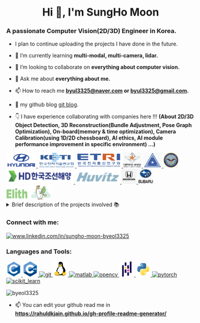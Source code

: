 <h1 align="center">Hi 👋, I'm SungHo Moon</h1>
<h3 align="left">A passionate Computer Vision(2D/3D) Engineer in Korea.</h3>

- I plan to continue uploading the projects I have done in the future.

- 🌱 I’m currently learning **multi-modal, multi-camera, lidar.**

- 👯 I’m looking to collaborate on **everything about computer vision.**

- 💬 Ask me about **everything about me.**

- 📫 How to reach me **byul3325@naver.com or byul3325@gmail.com.**

- 🙊	my github blog [git blog](https://byeol3325.github.io/).

- 👇 I have experience collaborating with companies here !!! **(About 2D/3D Object Detection, 3D Reconstruction(Bundle Adjustment, Pose Graph Optimization), On-board(memory & time optimization), Camera Calibration(using 1D/2D chessboard), AI ethics, AI module performance improvement in specific environment) ...)**
<a href="https://www.hyundai.com/" target="_blank" rel="noreferrer">
  <img src="imgs/hyundai_motor_company.png" alt="Hyundai Motor Company" width="80" height="40"/>
</a> <a href="https://www.keti.re.kr/main/main.php" target="_blank" rel="noreferrer"> <img src="imgs/keti.png" alt="KETI" width="100" height="40"/> </a> <a href="https://www.etri.re.kr/intro.html" target="_blank" rel="noreferrer"> <img src="imgs/etri.png" alt="ETRI" width="120" height="40"/> </a> <a href="https://www.mnd.go.kr/mbshome/mbs/mnd/index.jsp" target="_blank" rel="noreferrer"> <img src="imgs/ministry_of_national_defense.png" alt="Ministry of National Defense" width="50" height="40"/> </a> <a href="https://www.army.mil.kr/sites/army/index.do" target="_blank" rel="noreferrer"> <img src="imgs/headquarters.png" alt="ROKA Headquarters Insignia" width="50" height="40"/> </a> <a href="https://www.defense.gov/" target="_blank" rel="noreferrer"> <img src="imgs/us_dod.png" alt="U.S Department of Defense logo" width="40" height="40"/> </a> <a href="https://www.hdksoe.co.kr/" target="_blank" rel="noreferrer"> <img src="imgs/hd_shipping.png" alt="HD Korea shipbuilding & Offshore Engineering" width="180" height="40"/> </a> <a href="https://www.huvitz.com/" target="_blank" rel="noreferrer"> <img src="imgs/huvitz.png" alt="Huvitz logo" width="120" height="40"/> </a> <a href="https://www.honda.co.jp/" target="_blank" rel="noreferrer"> <img src="imgs/honda.png" alt="honda logo" width="40" height="40"/> </a> <a href="https://www.subaru.com/" target="_blank" rel="noreferrer"> <img src="imgs/subaru.png" alt="subaru logo" width="40" height="40"/> </a> <a href="https://www.elith.co.jp/" target="_blank" rel="noreferrer"> <img src="imgs/elith.png" alt="eligh logo" width="120" height="40"/> </a>


<details>
  <summary>Brief description of the projects involved 📚 </summary>
1. 3D Building Exterior Reconstruction(KETI <img src="imgs/keti.png" alt="KETI" width="100" height="40"/>) - 20.08 ~ 20.12 
- Lead Researcher (80% contribution)
- 목표 : 3D Reconstruction using monocular images
- 역할 : 전반적인 모든 3D reconstruction 과정들 개발

2. Robust monocular camera 3D object detection in various camera environments(Hyundai) - 21.03 ~ 22.06
- Lead Researcher (70% contribution)
- Developed data augmentation for images with varying camera rotations/translation.
- Identified the causes of performance degradation, and developed 성능저하 방지하는 교정 알고리즘 개발

3. Road Object Position/Speed Estimation Module Development - 22.08 ~ 22.12
- Lead Researcher (80% contribution)
- Road detection and warping, vehicle speed estimation and 성능향상 optimization

4. Miltitary Scientific Surveillance System(육군본부) - 23.03 ~ 23.09
- Performance Enhancement Officer (30% contribution)
- TOD 카메라 정보를 활용하여 오탐지를 획기적으로 줄였음

5. AI 무기체계 시험평가 기준 설립(육군본부, 미국방부) - 23.03 ~ 24.06
- AI 시험평가 연구원 (30% contribution)
- Goal : Develop new testing and evaluation standards for AI weapon systems, which differ significantly from traditional weapon systems.
- Role : As an AI Test and Evaluation Researcher, collaborated with the U.S. Department of Defense, coordinated with the Ministry of National Defense, and conducted extensive research on AI weapon systems, including identifying requirements (Contribution 30%).
- Achievements : Established initial standards for the Military Performance Certification Center (including dataset construction, baseline model development, and formulation of various strategies).

6. AI 시험평가 기준 모델 연구개발(육군본부) - 23.10 ~ 24.06
- Lead Researcher (60% contribution)
- Goal : When introducing various AI weapon systems in the Army, create a military learning/test data set and build an AI model that serves as a standard.
- Role : Developed an Auto-Labeler for military datasets, performed data cleansing and construction, and developed a baseline model for performance verification (Contribution 60%).
- Achievements : Established initial standards for the Military Performance Certification Center(including dataset construction, baseline model development, and formulation of various strategies).


7. 프로젝트 이름 찾기(휴비츠) - 24.06 ~ 24.12
- 핵심 개발자 (40% contribution)
- 목표 : 
- 역할 : Multi-Thread와 자료구조 개선을 통한 최적화 (기존 알고리즘 대비 최대 60% 속도 향상)

8. 프로젝트 이름 찾기(현대조선해양) - 24.09 ~ 24.11
- 핵심 개발자 (40% contribution)
- 목표 : 
- 역할 : 원형격자 chess board를 통한 camera calibration 모듈 개발

9. 알약 검출 및 인식(ETRI) - 24.09 ~ 24.12
- Lead Researcher (80% contribution)
- 추가적인 2D 알약 검출 알고리즘 학습없이 알약을 검출하고 어떠한 알약인지 인식하는 알고리즘 개발(Template matching, color 고려, warping 등)

10. 프로젝트 이름 찾기(Honda) - 24.10 ~ 24.12
- 
- text -> 3D model, 3D model + text => 수정된 3D model

11. 주행 사고 vlm(subaru) - 24.11. 25.01
- 핵심 개발자 (40% contribution)
- 시퀀스 이미지를 받아서 주행도중에 위험한 순간 주의를 하는 vlm 개발

12. 구강암 검출 알고리즘 개발 - 24.11 ~ 24.12
- 핵심 개발자 (80% contribution)
- 정상 / 양성구강암 / 음성구강암을 segmentation 하는 알고리즘 개발

  
</details>


  

<h3 align="left">Connect with me:</h3>
<p align="left">
<a href="https://www.linkedin.com/in/sungho-moon-byeol3325" target="blank"><img align="center" src="https://raw.githubusercontent.com/rahuldkjain/github-profile-readme-generator/master/src/images/icons/Social/linked-in-alt.svg" alt="www.linkedin.com/in/sungho-moon-byeol3325" height="30" width="40" /></a>
</p>

<h3 align="left">Languages and Tools:</h3>
<p align="left"> <a href="https://www.cprogramming.com/" target="_blank" rel="noreferrer"> <img src="https://raw.githubusercontent.com/devicons/devicon/master/icons/c/c-original.svg" alt="c" width="40" height="40"/> </a> <a href="https://www.w3schools.com/cpp/" target="_blank" rel="noreferrer"> <img src="https://raw.githubusercontent.com/devicons/devicon/master/icons/cplusplus/cplusplus-original.svg" alt="cplusplus" width="40" height="40"/> </a> <a href="https://git-scm.com/" target="_blank" rel="noreferrer"> <img src="https://www.vectorlogo.zone/logos/git-scm/git-scm-icon.svg" alt="git" width="40" height="40"/> </a> <a href="https://www.linux.org/" target="_blank" rel="noreferrer"> <img src="https://raw.githubusercontent.com/devicons/devicon/master/icons/linux/linux-original.svg" alt="linux" width="40" height="40"/> </a> <a href="https://www.mathworks.com/" target="_blank" rel="noreferrer"> <img src="https://upload.wikimedia.org/wikipedia/commons/2/21/Matlab_Logo.png" alt="matlab" width="40" height="40"/> </a> <a href="https://opencv.org/" target="_blank" rel="noreferrer"> <img src="https://www.vectorlogo.zone/logos/opencv/opencv-icon.svg" alt="opencv" width="40" height="40"/> </a> <a href="https://pandas.pydata.org/" target="_blank" rel="noreferrer"> <img src="https://raw.githubusercontent.com/devicons/devicon/2ae2a900d2f041da66e950e4d48052658d850630/icons/pandas/pandas-original.svg" alt="pandas" width="40" height="40"/> </a> <a href="https://www.python.org" target="_blank" rel="noreferrer"> <img src="https://raw.githubusercontent.com/devicons/devicon/master/icons/python/python-original.svg" alt="python" width="40" height="40"/> </a> <a href="https://pytorch.org/" target="_blank" rel="noreferrer"> <img src="https://www.vectorlogo.zone/logos/pytorch/pytorch-icon.svg" alt="pytorch" width="40" height="40"/> </a> <a href="https://scikit-learn.org/" target="_blank" rel="noreferrer"> <img src="https://upload.wikimedia.org/wikipedia/commons/0/05/Scikit_learn_logo_small.svg" alt="scikit_learn" width="40" height="40"/> </a> </p>

<p><img align="center" src="https://github-readme-stats.vercel.app/api/top-langs?username=byeol3325&show_icons=true&locale=en&layout=compact" alt="byeol3325" /></p>

- 📫 You can edit your github read me in **https://rahuldkjain.github.io/gh-profile-readme-generator/**
